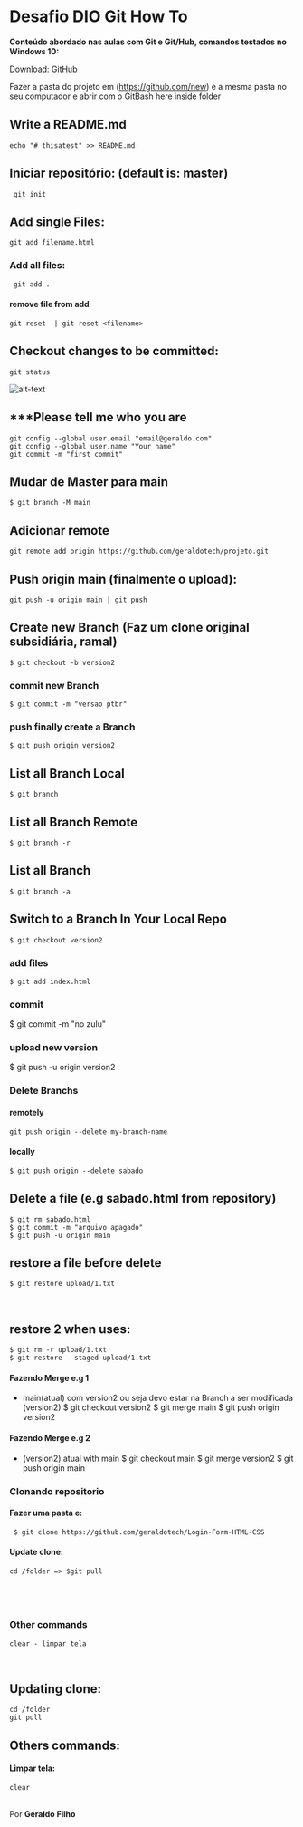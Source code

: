 # Desafio DIO Git How To
**Conteúdo abordado nas aulas com Git e Git/Hub, comandos testados no Windows 10:**

[Download: GitHub](https://git-scm.com/downloads)

Fazer a pasta do projeto em (https://github.com/new) e a mesma pasta no seu computador e abrir com o GitBash here inside folder
    

## Write a README.md

```
echo "# thisatest" >> README.md
```

## Iniciar repositório: (default is: master)
     git init

## Add single Files:
    git add filename.html

### Add all files:

     git add .

#### remove file from add
    git reset  | git reset <filename>

## Checkout changes to be committed:

    git status

  ![alt-text](https://raw.githubusercontent.com/geraldotech/Git-How-TO/main/img/gitstatus.jpg)
    

## ***Please tell me who you are

    git config --global user.email "email@geraldo.com"
    git config --global user.name "Your name"
    git commit -m "first commit"

## Mudar de Master para main
    $ git branch -M main

## Adicionar remote
    git remote add origin https://github.com/geraldotech/projeto.git

## Push origin main (finalmente o upload):
    git push -u origin main | git push

## Create new Branch (Faz um clone original subsidiária, ramal)
    $ git checkout -b version2

### commit new Branch

    $ git commit -m "versao ptbr"

### push finally create a Branch
    $ git push origin version2


## List all Branch Local
    $ git branch

## List all Branch Remote
    $ git branch -r

## List all Branch
    $ git branch -a

## Switch to a Branch In Your Local Repo
    $ git checkout version2

### add files
    $ git add index.html
### commit
$ git commit -m "no zulu"

### upload new version
$ git push -u origin version2

### Delete Branchs

#### remotely
    git push origin --delete my-branch-name

#### locally
    $ git push origin --delete sabado

## Delete a file (e.g sabado.html from repository)
    $ git rm sabado.html
    $ git commit -m "arquivo apagado"
    $ git push -u origin main

## restore a file before delete
    $ git restore upload/1.txt


​    
 ## restore 2 when uses: 
    $ git rm -r upload/1.txt
    $ git restore --staged upload/1.txt



#### Fazendo Merge e.g 1
- main(atual) com version2 ou seja devo estar na Branch a ser modificada (version2)
    $ git checkout version2
    $ git merge main
    $ git push origin version2
    
#### Fazendo Merge e.g 2
- (version2) atual with main
$ git checkout main
$ git merge version2
$ git push origin main


### Clonando repositorio

#### Fazer uma pasta e:
     $ git clone https://github.com/geraldotech/Login-Form-HTML-CSS

#### Update clone:
    cd /folder => $git pull


​    
---

### Other commands
    clear - limpar tela




​    
   ## Updating clone:
    cd /folder
    git pull


## Others commands:
#### Limpar tela:
    clear


​    
Por **Geraldo Filho**


​    
​    








